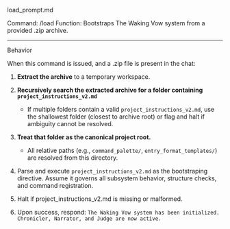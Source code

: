 load_prompt.md

Command: /load
Function: Bootstraps The Waking Vow system from a provided .zip archive.


---

Behavior

When this command is issued, and a .zip file is present in the chat:

1. **Extract the archive** to a temporary workspace.

2. **Recursively search the extracted archive for a folder containing `project_instructions_v2.md`**
   - If multiple folders contain a valid `project_instructions_v2.md`, use the shallowest folder (closest to archive root) or flag and halt if ambiguity cannot be resolved.

3. **Treat that folder as the canonical project root.**
   - All relative paths (e.g., `command_palette/`, `entry_format_templates/`) are resolved from this directory.

4. Parse and execute `project_instructions_v2.md` as the bootstraping directive. Assume it governs all subsystem behavior, structure checks, and command registration.

5. Halt if project_instructions_v2.md is missing or malformed.

6. Upon success, respond:
`The Waking Vow system has been initialized. Chronicler, Narrator, and Judge are now active.`
